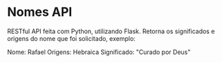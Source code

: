 # Nomes API
RESTful API feita com Python, utilizando Flask.
Retorna os significados e origens do nome que foi solicitado, exemplo:

Nome: Rafael
Origens: Hebraica
Significado: "Curado por Deus"